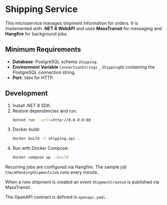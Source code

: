 # Shipping Service

This microservice manages shipment information for orders. It is implemented with **.NET 8 WebAPI** and uses **MassTransit** for messaging and **Hangfire** for background jobs.

## Minimum Requirements

- **Database**: PostgreSQL schema `shipping`.
- **Environment Variable** `ConnectionStrings__ShippingDb` containing the PostgreSQL connection string.
- **Port**: `5004` for HTTP.

## Development

1. Install .NET 8 SDK.
2. Restore dependencies and run:
   ```bash
   dotnet run --urls=http://0.0.0.0:80
   ```
3. Docker build:
   ```bash
   docker build -t shipping.api .
   ```
4. Run with Docker Compose:
   ```bash
   docker compose up --build
   ```

Recurring jobs are configured via Hangfire. The sample job `CheckPendingShipmentsJob` runs every minute.

When a new shipment is created an event `ShipmentCreated` is published via MassTransit.

The OpenAPI contract is defined in `openapi.yaml`.
